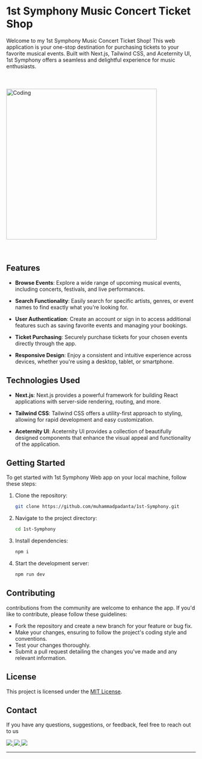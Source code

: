 # 1st Symphony Music Concert Ticket Shop

Welcome to my 1st Symphony Music Concert Ticket Shop! This web application is your one-stop destination for purchasing tickets to your favorite musical events. Built with Next.js, Tailwind CSS, and Aceternity UI, 1st Symphony offers a seamless and delightful experience for music enthusiasts.
<br><br><br><br>
<img align="center" alt="Coding" width="400" src="https://s9.gifyu.com/images/SV0cK.png">
<br><br><br>
## Features

- **Browse Events**: Explore a wide range of upcoming musical events, including concerts, festivals, and live performances.
  
- **Search Functionality**: Easily search for specific artists, genres, or event names to find exactly what you're looking for.

- **User Authentication**: Create an account or sign in to access additional features such as saving favorite events and managing your bookings.

- **Ticket Purchasing**: Securely purchase tickets for your chosen events directly through the app.

- **Responsive Design**: Enjoy a consistent and intuitive experience across devices, whether you're using a desktop, tablet, or smartphone.

## Technologies Used

- **Next.js**: Next.js provides a powerful framework for building React applications with server-side rendering, routing, and more.
  
- **Tailwind CSS**: Tailwind CSS offers a utility-first approach to styling, allowing for rapid development and easy customization.

- **Aceternity UI**: Aceternity UI provides a collection of beautifully designed components that enhance the visual appeal and functionality of the application.

## Getting Started

To get started with 1st Symphony Web app on your local machine, follow these steps:

1. Clone the repository:
   ```bash
   git clone https://github.com/muhammadpadanta/1st-Symphony.git

2. Navigate to the project directory:
   ```bash
   cd 1st-Symphony

3. Install dependencies:
   ```bash
   npm i

4. Start the development server:
   ```bash
   npm run dev

## Contributing

contributions from the community are welcome to enhance the app. If you'd like to contribute, please follow these guidelines:

- Fork the repository and create a new branch for your feature or bug fix.
- Make your changes, ensuring to follow the project's coding style and conventions.
- Test your changes thoroughly.
- Submit a pull request detailing the changes you've made and any relevant information.

## License

This project is licensed under the [MIT License](LICENSE).

## Contact

If you have any questions, suggestions, or feedback, feel free to reach out to us 
<div align="left">
   

   
  <a href="mailto:mpadanta@gmail.com">
    <img src="https://img.shields.io/badge/Gmail-333333?style=for-the-badge&logo=gmail&logoColor=red" />
  </a>
  <a href="https://discord.com/users/389223384048992266" target="_blank">
    <img src="https://img.shields.io/badge/Discord-7289DA?style=for-the-badge&logo=discord&logoColor=white" />
  </a>
  <a href="https://muhammadpadanta.github.io/Nextjs_Portfolio/home" target="_blank">
     <img src="https://img.shields.io/badge/Portfolio-FF5722?style=for-the-badge&logo=todoist&logoColor=white" target="_blank" /> <!-- sqlite, safari, google-chrome are other good icon options -->
  </a>
</div>
   

 <hr/>



